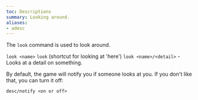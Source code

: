 ```yaml
---
toc: Descriptions
summary: Looking around.
aliases:
- adesc
---
```

The `look` command is used to look around.

`look <name>`
`look`  (shortcut for looking at 'here')
`look <name>/<detail>` - Looks at a detail on something.

By default, the game will notify you if someone looks at you.  If you don't like that, you can turn it off:

`desc/notify <on or off>`